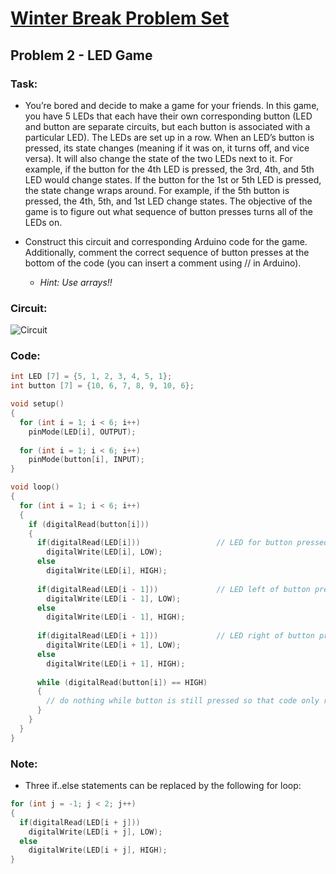 # [Winter Break Problem Set](https://bmesbuildteamucla.github.io/winter-break/problem-set-2)
## Problem 2 - LED Game

### Task:
* You’re bored and decide to make a game for your friends. In this game, you have 5 LEDs that each have their own corresponding button (LED and button are separate circuits, but each button is associated with a particular LED). The LEDs are set up in a row. When an LED’s button is pressed, its state changes (meaning if it was on, it turns off, and vice versa). It will also change the state of the two LEDs next to it. For example, if the button for the 4th LED is pressed, the 3rd, 4th, and 5th LED would change states. If the button for the 1st or 5th LED is pressed, the state change wraps around. For example, if the 5th button is pressed, the 4th, 5th, and 1st LED change states. The objective of the game is to figure out what sequence of button presses turns all of the LEDs on.

* Construct this circuit and corresponding Arduino code for the game. Additionally, comment the correct sequence of button presses at the bottom of the code (you can insert a comment using // in Arduino).

  - *Hint: Use arrays!!*

### Circuit:
![Circuit](https://bmesbuildteamucla.github.io/winter-break/problem-set-2/problem-2--LED-game/circuit.png)

### Code:
```c
int LED [7] = {5, 1, 2, 3, 4, 5, 1};
int button [7] = {10, 6, 7, 8, 9, 10, 6};

void setup()
{
  for (int i = 1; i < 6; i++)
    pinMode(LED[i], OUTPUT);
  
  for (int i = 1; i < 6; i++)
    pinMode(button[i], INPUT);
}

void loop()
{
  for (int i = 1; i < 6; i++)
  {
    if (digitalRead(button[i]))
    {      
      if(digitalRead(LED[i]))                 // LED for button pressed
        digitalWrite(LED[i], LOW);
      else
        digitalWrite(LED[i], HIGH);
      
      if(digitalRead(LED[i - 1]))             // LED left of button pressed
        digitalWrite(LED[i - 1], LOW);
      else
        digitalWrite(LED[i - 1], HIGH);
      
      if(digitalRead(LED[i + 1]))             // LED right of button pressed
        digitalWrite(LED[i + 1], LOW);
      else
        digitalWrite(LED[i + 1], HIGH);
      
      while (digitalRead(button[i]) == HIGH)
      {
        // do nothing while button is still pressed so that code only runs once
      }
    }
  }
}
```

### Note:
* Three if..else statements can be replaced by the following for loop:
```c
for (int j = -1; j < 2; j++)
{
  if(digitalRead(LED[i + j]))
    digitalWrite(LED[i + j], LOW);
  else
    digitalWrite(LED[i + j], HIGH);
}
```
